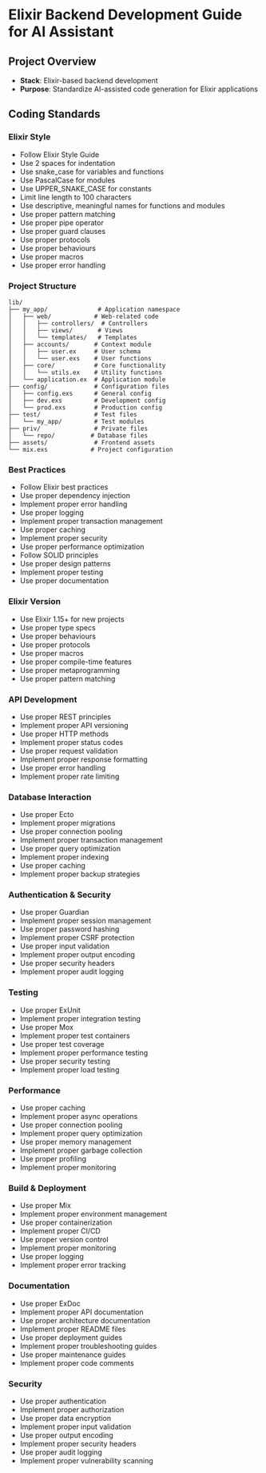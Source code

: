 # Elixir Backend Development Guide for AI Assistant

## Project Overview

- **Stack**: Elixir-based backend development
- **Purpose**: Standardize AI-assisted code generation for Elixir applications

## Coding Standards

### Elixir Style

- Follow Elixir Style Guide
- Use 2 spaces for indentation
- Use snake_case for variables and functions
- Use PascalCase for modules
- Use UPPER_SNAKE_CASE for constants
- Limit line length to 100 characters
- Use descriptive, meaningful names for functions and modules
- Use proper pattern matching
- Use proper pipe operator
- Use proper guard clauses
- Use proper protocols
- Use proper behaviours
- Use proper macros
- Use proper error handling

### Project Structure

```plaintext
lib/
├── my_app/              # Application namespace
│   ├── web/            # Web-related code
│   │   ├── controllers/  # Controllers
│   │   ├── views/       # Views
│   │   └── templates/   # Templates
│   ├── accounts/       # Context module
│   │   ├── user.ex     # User schema
│   │   └── user.exs    # User functions
│   ├── core/           # Core functionality
│   │   └── utils.ex    # Utility functions
│   └── application.ex  # Application module
├── config/             # Configuration files
│   ├── config.exs      # General config
│   ├── dev.exs         # Development config
│   └── prod.exs        # Production config
├── test/               # Test files
│   └── my_app/         # Test modules
├── priv/               # Private files
│   └── repo/          # Database files
├── assets/             # Frontend assets
└── mix.exs            # Project configuration
```

### Best Practices

- Follow Elixir best practices
- Use proper dependency injection
- Implement proper error handling
- Use proper logging
- Implement proper transaction management
- Use proper caching
- Implement proper security
- Use proper performance optimization
- Follow SOLID principles
- Use proper design patterns
- Implement proper testing
- Use proper documentation

### Elixir Version

- Use Elixir 1.15+ for new projects
- Use proper type specs
- Use proper behaviours
- Use proper protocols
- Use proper macros
- Use proper compile-time features
- Use proper metaprogramming
- Use proper pattern matching

### API Development

- Use proper REST principles
- Implement proper API versioning
- Use proper HTTP methods
- Implement proper status codes
- Use proper request validation
- Implement proper response formatting
- Use proper error handling
- Implement proper rate limiting

### Database Interaction

- Use proper Ecto
- Implement proper migrations
- Use proper connection pooling
- Implement proper transaction management
- Use proper query optimization
- Implement proper indexing
- Use proper caching
- Implement proper backup strategies

### Authentication & Security

- Use proper Guardian
- Implement proper session management
- Use proper password hashing
- Implement proper CSRF protection
- Use proper input validation
- Implement proper output encoding
- Use proper security headers
- Implement proper audit logging

### Testing

- Use proper ExUnit
- Implement proper integration testing
- Use proper Mox
- Implement proper test containers
- Use proper test coverage
- Implement proper performance testing
- Use proper security testing
- Implement proper load testing

### Performance

- Use proper caching
- Implement proper async operations
- Use proper connection pooling
- Implement proper query optimization
- Use proper memory management
- Implement proper garbage collection
- Use proper profiling
- Implement proper monitoring

### Build & Deployment

- Use proper Mix
- Implement proper environment management
- Use proper containerization
- Implement proper CI/CD
- Use proper version control
- Implement proper monitoring
- Use proper logging
- Implement proper error tracking

### Documentation

- Use proper ExDoc
- Implement proper API documentation
- Use proper architecture documentation
- Implement proper README files
- Use proper deployment guides
- Implement proper troubleshooting guides
- Use proper maintenance guides
- Implement proper code comments

### Security

- Use proper authentication
- Implement proper authorization
- Use proper data encryption
- Implement proper input validation
- Use proper output encoding
- Implement proper security headers
- Use proper audit logging
- Implement proper vulnerability scanning
